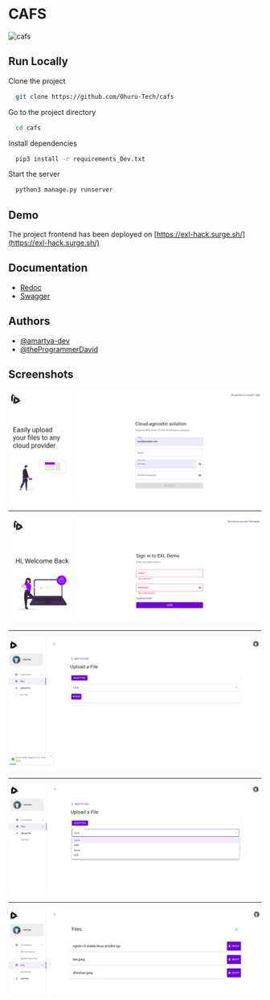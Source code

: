 
# CAFS

![cafs](https://socialify.git.ci/Ohuru-Tech/cafs/image?description=1&descriptionEditable=A%20Cloud%20agnostic%20file%20server%20built%20in%20Django%20and%20React%20with%20AWS%2C%20GCP%20and%20Azure%20integrations.%20&font=Source%20Code%20Pro&language=1&name=1&owner=1&pattern=Charlie%20Brown&stargazers=1&theme=Dark)

## Run Locally

Clone the project

```bash
  git clone https://github.com/Ohuru-Tech/cafs
```

Go to the project directory

```bash
  cd cafs
```

Install dependencies

```bash
  pip3 install -r requirements_Dev.txt
```

Start the server

```bash
  python3 manage.py runserver
```



## Demo

The project frontend has been deployed on [https://exl-hack.surge.sh/](https://exl-hack.surge.sh/)


## Documentation

- [Redoc](https://clafs.herokuapp.com/_platform/docs/v1/redoc/#operation/Connection%20Update )
- [Swagger](https://clafs.herokuapp.com/_platform/docs/v1/swagger/)


## Authors

- [@amartya-dev](https://github.com/amartya-dev)
- [@theProgrammerDavid](https://github.com/theProgrammerDavid)


## Screenshots

![Signup](./assets/signup.png)

<hr>

![Login](./assets/login.png)

<hr>

![Upload1](./assets/upload1.jpeg)

<hr>

![UploadOptions](./assets/upload_options.png)

<hr>

![fileList](./assets/fileList.png)
